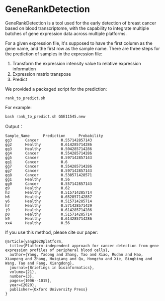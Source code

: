 # GeneRankDetection

GeneRankDetection is a tool used for the early detection of breast cancer based on blood transcriptome, with the capability to integrate multiple batches of gene expression data across multiple platforms.

For a given expression file, it's supposed to have the first column as the gene name, and the first row as the sample name.
There are three steps for the prediction of samples in the expression file:
1. Transform the expression intensity value to relative expression information
1. Expression matrix transpose
1. Predict

We provided a packaged script for the prediction: 
```
rank_to_predict.sh
```

For example:

```
bash rank_to_predict.sh GSE11545.new
```

Output：

```
Sample_Name      Prediction      Probability
gg3      Cancer          0.557142857143
gg2      Healthy         0.614285714286
gg3      Healthy         0.504285714286
gg4      Cancer          0.554285714286
gg5      Cancer          0.597142857143
gg1      Cancer          0.6
gg7      Cancer          0.554285714286
gg7      Cancer          0.597142857143
gg8      Cancer          0.538571428571
gg1      Healthy         0.56
gg0      Cancer          0.557142857143
g9       Healthy         0.62
h3       Healthy         0.515714285714
h6       Healthy         0.652857142857
y6       Healthy         0.515714285714
h7       Healthy         0.571428571429
j9       Healthy         0.614285714286
p0       Healthy         0.515714285714
k9       Healthy         0.614285714286
xx4      Healthy         0.56
```

If you use this method, please cite our paper:
```
@article{yang2020platform,
  title={Platform-independent approach for cancer detection from gene expression profiles of peripheral blood cells},
  author={Yang, Yadong and Zhang, Tao and Xiao, Rudan and Hao, Xiaopeng and Zhang, Huiqiang and Qu, Hongzhu and Xie, Bingbing and Wang, Tao and Fang, Xiangdong},
  journal={Briefings in bioinformatics},
  volume={21},
  number={3},
  pages={1006--1015},
  year={2020},
  publisher={Oxford University Press}
}
```
